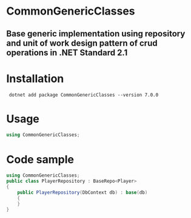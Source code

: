 # CommonGenericClasses

## Base generic implementation using repository and unit of work design pattern of crud operations in .NET Standard 2.1

# Installation
``` cli
 dotnet add package CommonGenericClasses --version 7.0.0
```

# Usage
``` C#
using CommonGenericClasses;
```

# Code sample
```C#
using CommonGenericClasses;
public class PlayerRepository : BaseRepo<Player>
{
    public PlayerRepository(DbContext db) : base(db)
    {
    }
}
```



